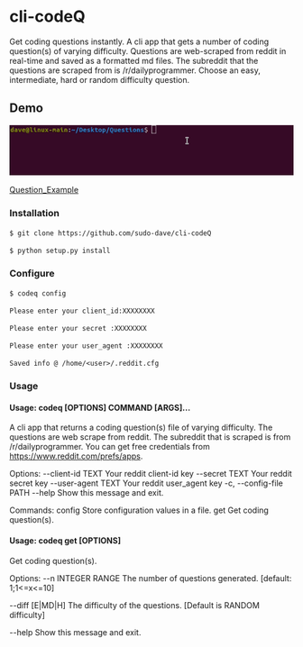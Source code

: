 # cli-codeQ

Get coding questions instantly. A cli app that gets a number of coding question(s) of varying difficulty. Questions are web-scraped from reddit in real-time and saved as a formatted md files. The subreddit that the questions are scraped from is /r/dailyprogrammer. Choose an easy, intermediate, hard or random difficulty question.

## Demo
<img src="Img/demo_cli.gif">

[Question_Example](https://github.com/sudo-dave/cli-codeQ/blob/main/Examples_Questions/Q%23342.md)

### Installation 
`$ git clone https://github.com/sudo-dave/cli-codeQ`

`$ python setup.py install`

### Configure
`$ codeq config`

`Please enter your client_id:XXXXXXXX`

`Please enter your secret :XXXXXXXX`

`Please enter your user_agent :XXXXXXXX`

`Saved info @ /home/<user>/.reddit.cfg`

### Usage

#### Usage: codeq [OPTIONS] COMMAND [ARGS]...

  A cli app that returns a coding question(s) file of varying difficulty. The
  questions are web scrape from reddit. The subreddit that is scraped is from
  /r/dailyprogrammer. You can get free credentials from
  https://www.reddit.com/prefs/apps.

Options:
  --client-id TEXT        Your reddit client-id key
  --secret TEXT           Your reddit secret key
  --user-agent TEXT       Your reddit user_agent key
  -c, --config-file PATH
  --help                  Show this message and exit.

Commands:
  config  Store configuration values in a file.
  get     Get coding question(s).

#### Usage: codeq get [OPTIONS]

  Get coding question(s).

Options:
  --n INTEGER RANGE  The number of questions generated.  [default: 1;1<=x<=10]
  
  --diff [E|MD|H]    The difficulty of the questions. [Default is RANDOM difficulty]
                    
  --help             Show this message and exit.






